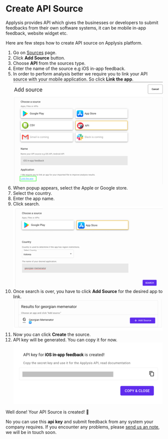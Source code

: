 # Create API Source

Applysis provides API which gives the businesses or developers to submit feedbacks from their own software systems, it can be mobile in-app feedback, website widget etc.

Here are few steps how to create API source on Applysis platform.

1. Go on [Sources](https://app.applysis.io/sources) page.
2. Click **Add Source** button.
3. Choose **API** from the sources type.
4. Enter the name of the source e.g iOS in-app feedback.
5. In order to perform analysis better we require you to link your API source with your mobile application. So click **Link the app**.
   ![](../assets/api/api-add-source.png)
6. When popup appears, select the Apple or Google store.
7. Select the country.
8. Enter the app name.
9. Click search. ![](../assets/api/api-linking-source.png)
10. Once search is over, you have to click **Add Source** for the desired app to link. ![](../assets/api/api-adding-source.png)
11. Now you can click **Create** the source.
12. API key will be generated. You can copy it for now. ![](../assets/api/api-copy-key.png)

Well done! Your API Source is created! 🎉

No you can use this **api key** and submit feedback from any system your company requires. If you encounter any problems, please [send us an note](mailto:contact@applysis.io), we will be in touch soon.
